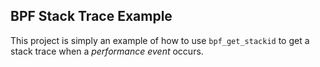 ## BPF Stack Trace Example

This project is simply an example of how to use `bpf_get_stackid` to get a stack trace when a _performance event_ occurs.